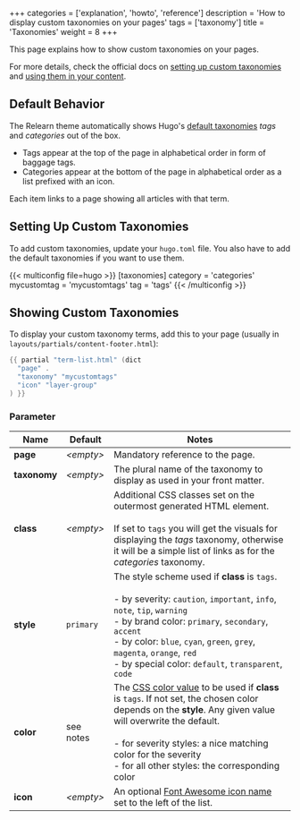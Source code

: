 +++
categories = ['explanation', 'howto', 'reference']
description = 'How to display custom taxonomies on your pages'
tags = ['taxonomy']
title = 'Taxonomies'
weight = 8
+++

This page explains how to show custom taxonomies on your pages.

For more details, check the official docs on [setting up custom taxonomies](https://gohugo.io/content-management/taxonomies/#configure-taxonomies) and [using them in your content](https://gohugo.io/content-management/taxonomies/#assign-terms-to-content).

## Default Behavior

The Relearn theme automatically shows Hugo's [default taxonomies](https://gohugo.io/content-management/taxonomies/#default-taxonomies) _tags_ and _categories_ out of the box.

- Tags appear at the top of the page in alphabetical order in form of baggage tags.
- Categories appear at the bottom of the page in alphabetical order as a list prefixed with an icon.

Each item links to a page showing all articles with that term.

## Setting Up Custom Taxonomies

To add custom taxonomies, update your `hugo.toml` file. You also have to add the default taxonomies if you want to use them.

{{< multiconfig file=hugo >}}
[taxonomies]
  category = 'categories'
  mycustomtag = 'mycustomtags'
  tag = 'tags'
{{< /multiconfig >}}

## Showing Custom Taxonomies

To display your custom taxonomy terms, add this to your page (usually in `layouts/partials/content-footer.html`):

````go
{{ partial "term-list.html" (dict
  "page" .
  "taxonomy" "mycustomtags"
  "icon" "layer-group"
) }}
````

### Parameter

| Name                  | Default         | Notes       |
|-----------------------|-----------------|-------------|
| **page**              | _&lt;empty&gt;_ | Mandatory reference to the page. |
| **taxonomy**          | _&lt;empty&gt;_ | The plural name of the taxonomy to display as used in your front matter. |
| **class**             | _&lt;empty&gt;_ | Additional CSS classes set on the outermost generated HTML element.<br><br>If set to `tags` you will get the visuals for displaying the _tags_ taxonomy, otherwise it will be a simple list of links as for the _categories_ taxonomy. |
| **style**             | `primary`       | The style scheme used if **class** is `tags`.<br><br>- by severity: `caution`, `important`, `info`, `note`, `tip`, `warning`<br>- by brand color: `primary`, `secondary`, `accent`<br>- by color: `blue`, `cyan`, `green`, `grey`, `magenta`, `orange`, `red`<br>- by special color: `default`, `transparent`, `code` |
| **color**             | see notes       | The [CSS color value](https://developer.mozilla.org/en-US/docs/Web/CSS/color_value) to be used if **class** is `tags`. If not set, the chosen color depends on the **style**. Any given value will overwrite the default.<br><br>- for severity styles: a nice matching color for the severity<br>- for all other styles: the corresponding color |
| **icon**              | _&lt;empty&gt;_ | An optional [Font Awesome icon name](shortcodes/icon#finding-an-icon) set to the left of the list. |
